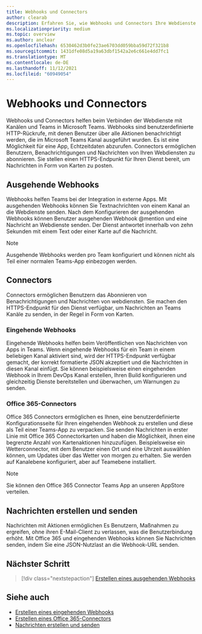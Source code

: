 ```yaml
---
title: Webhooks und Connectors
author: clearab
description: Erfahren Sie, wie Webhooks und Connectors Ihre Webdienste mit dem Teams-Client verbinden können.
ms.localizationpriority: medium
ms.topic: overview
ms.author: anclear
ms.openlocfilehash: 6530462d3b0fe23ae6703dd059bba59d72f321b8
ms.sourcegitcommit: 1431dfe08d5a19a63dbf1542a2e6c661e4dd7fc1
ms.translationtype: MT
ms.contentlocale: de-DE
ms.lasthandoff: 11/12/2021
ms.locfileid: "60949054"
---
```

# <a name="webhooks-and-connectors"></a>Webhooks und Connectors

Webhooks und Connectors helfen beim Verbinden der Webdienste mit Kanälen und Teams in Microsoft Teams. Webhooks sind benutzerdefinierte HTTP-Rückrufe, mit denen Benutzer über alle Aktionen benachrichtigt werden, die im Microsoft Teams Kanal ausgeführt wurden. Es ist eine Möglichkeit für eine App, Echtzeitdaten abzurufen. Connectors ermöglichen Benutzern, Benachrichtigungen und Nachrichten von Ihren Webdiensten zu abonnieren. Sie stellen einen HTTPS-Endpunkt für Ihren Dienst bereit, um Nachrichten in Form von Karten zu posten.

## <a name="outgoing-webhooks"></a>Ausgehende Webhooks

Webhooks helfen Teams bei der Integration in externe Apps. Mit ausgehenden Webhooks können Sie Textnachrichten von einem Kanal an die Webdienste senden. Nach dem Konfigurieren der ausgehenden Webhooks können Benutzer ausgehenden Webhook @mention und eine Nachricht an Webdienste senden. Der Dienst antwortet innerhalb von zehn Sekunden mit einem Text oder einer Karte auf die Nachricht.

> [!NOTE]
> Ausgehende Webhooks werden pro Team konfiguriert und können nicht als Teil einer normalen Teams-App einbezogen werden.

## <a name="connectors"></a>Connectors

Connectors ermöglichen Benutzern das Abonnieren von Benachrichtigungen und Nachrichten von webdiensten. Sie machen den HTTPS-Endpunkt für den Dienst verfügbar, um Nachrichten an Teams Kanäle zu senden, in der Regel in Form von Karten.

### <a name="incoming-webhooks"></a>Eingehende Webhooks

Eingehende Webhooks helfen beim Veröffentlichen von Nachrichten von Apps in Teams. Wenn eingehende Webhooks für ein Team in einem beliebigen Kanal aktiviert sind, wird der HTTPS-Endpunkt verfügbar gemacht, der korrekt formatierte JSON akzeptiert und die Nachrichten in diesen Kanal einfügt. Sie können beispielsweise einen eingehenden Webhook in Ihrem DevOps Kanal erstellen, Ihren Build konfigurieren und gleichzeitig Dienste bereitstellen und überwachen, um Warnungen zu senden.

### <a name="office-365-connectors"></a>Office 365-Connectors

Office 365 Connectors ermöglichen es Ihnen, eine benutzerdefinierte Konfigurationsseite für Ihren eingehenden Webhook zu erstellen und diese als Teil einer Teams-App zu verpacken. Sie senden Nachrichten in erster Linie mit Office 365 Connectorkarten und haben die Möglichkeit, ihnen eine begrenzte Anzahl von Kartenaktionen hinzuzufügen. Beispielsweise ein Wetterconnector, mit dem Benutzer einen Ort und eine Uhrzeit auswählen können, um Updates über das Wetter von morgen zu erhalten. Sie werden auf Kanalebene konfiguriert, aber auf Teamebene installiert.

> [!NOTE]
> Sie können den Office 365 Connector Teams App an unseren AppStore verteilen.

## <a name="create-and-send-messages"></a>Nachrichten erstellen und senden

Nachrichten mit Aktionen ermöglichen Es Benutzern, Maßnahmen zu ergreifen, ohne ihren E-Mail-Client zu verlassen, was die Benutzerbindung erhöht. Mit Office 365 und eingehenden Webhooks können Sie Nachrichten senden, indem Sie eine JSON-Nutzlast an die Webhook-URL senden.

## <a name="next-step"></a>Nächster Schritt

> [!div class="nextstepaction"]
> [Erstellen eines ausgehenden Webhooks](~/webhooks-and-connectors/how-to/add-outgoing-webhook.md)

## <a name="see-also"></a>Siehe auch

* [Erstellen eines eingehenden Webhooks](~/webhooks-and-connectors/how-to/add-incoming-webhook.md)
* [Erstellen eines Office 365-Connectors](~/webhooks-and-connectors/how-to/connectors-creating.md)
* [Nachrichten erstellen und senden](~/webhooks-and-connectors/how-to/connectors-using.md)

